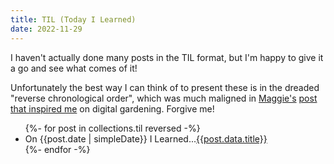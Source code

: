 ```yaml
---
title: TIL (Today I Learned)
date: 2022-11-29
---
```


I haven't actually done many posts in the TIL format, but I'm happy to give it a go and see what comes of it!

Unfortunately the best way I can think of to present these is in the dreaded "reverse chronological order", which was much maligned in [Maggie's](https://maggieappleton.com/) [post that inspired me](https://maggieappleton.com/garden-history) on digital gardening. Forgive me!

<ul>
{%- for post in collections.til reversed -%}
  <li>On {{post.date | simpleDate}} I Learned...<a href="{{post.url}}">{{post.data.title}}</a></li>
{%- endfor -%}
</ul>
